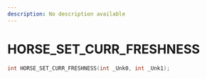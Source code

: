```yaml
---
description: No description available 
---
```


# HORSE_SET_CURR_FRESHNESS

```cpp
int HORSE_SET_CURR_FRESHNESS(int _Unk0, int _Unk1);
```